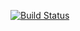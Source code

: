[![Build Status](https://travis-ci.com/bogdanostojic/webrtc_test.svg?branch=master)](https://travis-ci.com/bogdanostojic/webrtc_test)